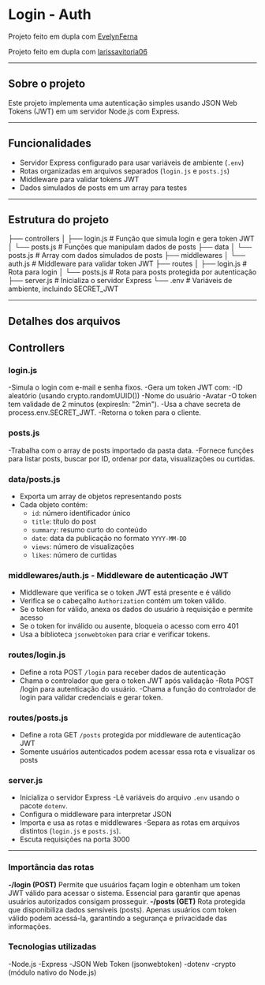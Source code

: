 # Login - Auth

Projeto feito em dupla com [EvelynFerna](https://github.com/EvelynFerna)

Projeto feito em dupla com [larissavitoria06](https://github.com/larissavitoria06)

---

## Sobre o projeto

Este projeto implementa uma autenticação simples usando JSON Web Tokens (JWT) em um servidor Node.js com Express.

---

## Funcionalidades

- Servidor Express configurado para usar variáveis de ambiente (`.env`)
- Rotas organizadas em arquivos separados (`login.js` e `posts.js`)
- Middleware para validar tokens JWT
- Dados simulados de posts em um array para testes

---

## Estrutura do projeto

├── controllers
│ ├── login.js # Função que simula login e gera token JWT
│ └── posts.js # Funções que manipulam dados de posts
├── data
│ └── posts.js # Array com dados simulados de posts
├── middlewares
│ └── auth.js # Middleware para validar token JWT
├── routes
│ ├── login.js # Rota para login
│ └── posts.js # Rota para posts protegida por autenticação
├── server.js # Inicializa o servidor Express
└── .env # Variáveis de ambiente, incluindo SECRET_JWT

---

## Detalhes dos arquivos

## Controllers
### login.js
-Simula o login com e-mail e senha fixos.
-Gera um token JWT com:
-ID aleatório (usando crypto.randomUUID())
-Nome do usuário
-Avatar
-O token tem validade de 2 minutos (expiresIn: "2min").
-Usa a chave secreta de process.env.SECRET_JWT.
-Retorna o token para o cliente.

### posts.js
-Trabalha com o array de posts importado da pasta data.
-Fornece funções para listar posts, buscar por ID, ordenar por data, visualizações ou curtidas.

### data/posts.js

- Exporta um array de objetos representando posts
- Cada objeto contém:
  - `id`: número identificador único
  - `title`: título do post
  - `summary`: resumo curto do conteúdo
  - `date`: data da publicação no formato `YYYY-MM-DD`
  - `views`: número de visualizações
  - `likes`: número de curtidas

### middlewares/auth.js - Middleware de autenticação JWT

- Middleware que verifica se o token JWT está presente e é válido
- Verifica se o cabeçalho `Authorization` contém um token válido.
- Se o token for válido, anexa os dados do usuário à requisição e permite acesso
- Se o token for inválido ou ausente, bloqueia o acesso com erro 401
- Usa a biblioteca `jsonwebtoken` para criar e verificar tokens.

### routes/login.js

- Define a rota POST `/login` para receber dados de autenticação
- Chama o controlador que gera o token JWT após validação
-Rota POST /login para autenticação do usuário.
-Chama a função do controlador de login para validar credenciais e gerar token.

### routes/posts.js

- Define a rota GET `/posts` protegida por middleware de autenticação JWT
- Somente usuários autenticados podem acessar essa rota e visualizar os posts

### server.js

- Inicializa o servidor Express
-Lê variáveis do arquivo `.env` usando o pacote `dotenv`.
- Configura o middleware para interpretar JSON
- Importa e usa as rotas e middlewares
-Separa as rotas em arquivos distintos (`login.js` e `posts.js`).
- Escuta requisições na porta 3000

---

### Importância das rotas

**-/login (POST)**
Permite que usuários façam login e obtenham um token JWT válido para acessar o sistema. Essencial para garantir que apenas usuários autorizados consigam prosseguir.
**-/posts (GET)**
Rota protegida que disponibiliza dados sensíveis (posts). Apenas usuários com token válido podem acessá-la, garantindo a segurança e privacidade das informações.

### Tecnologias utilizadas
-Node.js
-Express
-JSON Web Token (jsonwebtoken)
-dotenv
-crypto (módulo nativo do Node.js)